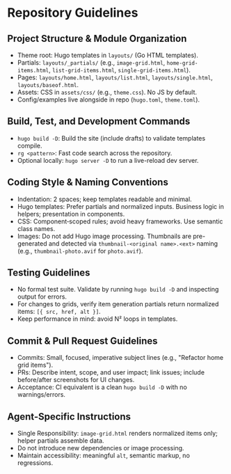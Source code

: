 # Repository Guidelines

## Project Structure & Module Organization
- Theme root: Hugo templates in `layouts/` (Go HTML templates).
- Partials: `layouts/_partials/` (e.g., `image-grid.html`, `home-grid-items.html`, `list-grid-items.html`, `single-grid-items.html`).
- Pages: `layouts/home.html`, `layouts/list.html`, `layouts/single.html`, `layouts/baseof.html`.
- Assets: CSS in `assets/css/` (e.g., `theme.css`). No JS by default.
- Config/examples live alongside in repo (`hugo.toml`, `theme.toml`).

## Build, Test, and Development Commands
- `hugo build -D`: Build the site (include drafts) to validate templates compile.
- `rg <pattern>`: Fast code search across the repository.
- Optional locally: `hugo server -D` to run a live-reload dev server.

## Coding Style & Naming Conventions
- Indentation: 2 spaces; keep templates readable and minimal.
- Hugo templates: Prefer partials and normalized inputs. Business logic in helpers; presentation in components.
- CSS: Component‑scoped rules; avoid heavy frameworks. Use semantic class names.
- Images: Do not add Hugo image processing. Thumbnails are pre-generated and detected via `thumbnail-<original name>.<ext>` naming (e.g., `thumbnail-photo.avif` for `photo.avif`).

## Testing Guidelines
- No formal test suite. Validate by running `hugo build -D` and inspecting output for errors.
- For changes to grids, verify item generation partials return normalized items: `[{ src, href, alt }]`.
- Keep performance in mind: avoid N² loops in templates.

## Commit & Pull Request Guidelines
- Commits: Small, focused, imperative subject lines (e.g., "Refactor home grid items").
- PRs: Describe intent, scope, and user impact; link issues; include before/after screenshots for UI changes.
- Acceptance: CI equivalent is a clean `hugo build -D` with no warnings/errors.

## Agent-Specific Instructions
- Single Responsibility: `image-grid.html` renders normalized items only; helper partials assemble data.
- Do not introduce new dependencies or image processing.
- Maintain accessibility: meaningful `alt`, semantic markup, no regressions.
